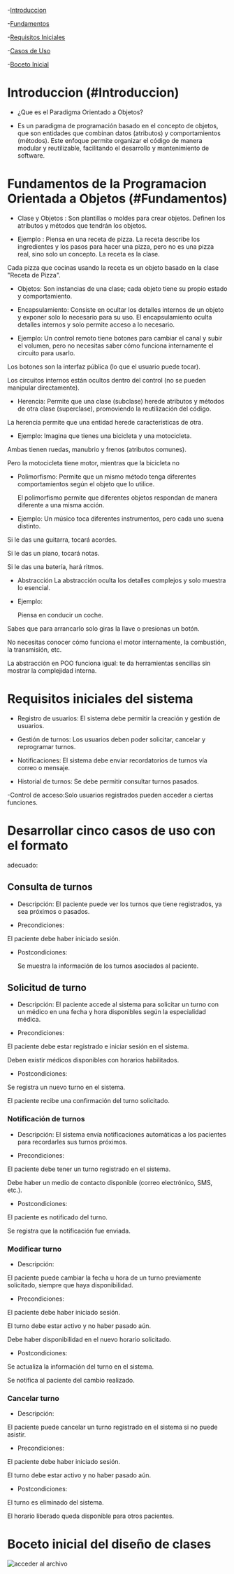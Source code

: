 -[Introduccion](#introduccion)

-[Fundamentos](#Fundamentos)

-[Requisitos Iniciales](#Requisitos)

-[Casos de Uso](#casos)

-[Boceto Inicial](#Boceto)

# Introduccion (#Introduccion)

 - ¿Que es el Paradigma Orientado a Objetos?

 -  Es un paradigma de programación basado en el concepto de objetos, que son entidades que combinan datos (atributos) y comportamientos (métodos). Este enfoque permite organizar el código de manera modular y reutilizable, facilitando el desarrollo y mantenimiento de software.


# Fundamentos de la Programacion Orientada a Objetos (#Fundamentos)

 - Clase y Objetos : Son plantillas o moldes para crear objetos. Definen los atributos y métodos que tendrán los 
                    objetos.
 
 - Ejemplo : Piensa en una receta de pizza. La receta describe los ingredientes y los pasos para hacer una pizza, pero no es una pizza real, sino solo un concepto.
 La receta es la clase.

  Cada pizza que cocinas usando la receta es un objeto basado en la clase "Receta de Pizza".


  - Objetos: Son instancias de una clase; cada objeto tiene su propio estado y comportamiento.

 
  - Encapsulamiento: Consiste en ocultar los detalles internos de un objeto y exponer solo lo necesario para su uso.
  El encapsulamiento oculta detalles internos y solo permite acceso a lo necesario.

  - Ejemplo:
    Un control remoto tiene botones para cambiar el canal y subir el volumen, pero no necesitas saber cómo funciona 
    internamente el circuito para usarlo.

Los botones son la interfaz pública (lo que el usuario puede tocar).

Los circuitos internos están ocultos dentro del control (no se pueden manipular directamente).


- Herencia: 
  Permite que una clase (subclase) herede atributos y métodos de otra clase (superclase), promoviendo la 
  reutilización del código.

La herencia permite que una entidad herede características de otra.

- Ejemplo:
   Imagina que tienes una bicicleta y una motocicleta.

Ambas tienen ruedas, manubrio y frenos (atributos comunes).

Pero la motocicleta tiene motor, mientras que la bicicleta no

  - Polimorfismo: Permite que un mismo método tenga diferentes comportamientos según el objeto que lo utilice.

    El polimorfismo permite que diferentes objetos respondan de manera diferente a una misma acción.

  - Ejemplo:
    Un músico toca diferentes instrumentos, pero cada uno suena distinto.

Si le das una guitarra, tocará acordes.

Si le das un piano, tocará notas.

Si le das una batería, hará ritmos.

- Abstracción
 La abstracción oculta los detalles complejos y solo muestra lo esencial.

- Ejemplo:  

  Piensa en conducir un coche.

 Sabes que para arrancarlo solo giras la llave o presionas un botón.

 No necesitas conocer cómo funciona el motor internamente, la combustión, la transmisión, etc.

 La abstracción en POO funciona igual: te da herramientas sencillas sin mostrar la complejidad interna.


# Requisitos iniciales del sistema

- Registro de usuarios: El sistema debe permitir la creación y gestión de usuarios.

- Gestión de turnos: Los usuarios deben poder solicitar, cancelar y reprogramar turnos.

- Notificaciones: El sistema debe enviar recordatorios de turnos vía correo o mensaje.

- Historial de turnos: Se debe permitir consultar turnos pasados.

-Control de acceso:Solo usuarios registrados pueden acceder a ciertas funciones.


# Desarrollar cinco casos de uso con el formato
adecuado:
  

 ## Consulta de turnos

- Descripción:
  El paciente puede ver los turnos que tiene registrados, ya sea próximos o pasados.

- Precondiciones:

El paciente debe haber iniciado sesión.

- Postcondiciones:

  Se muestra la información de los turnos asociados al paciente.


## Solicitud de turno


- Descripción:
El paciente accede al sistema para solicitar un turno con un médico en una fecha y hora disponibles según la especialidad médica.

- Precondiciones:

El paciente debe estar registrado e iniciar sesión en el sistema.

Deben existir médicos disponibles con horarios habilitados.

- Postcondiciones:

Se registra un nuevo turno en el sistema.

El paciente recibe una confirmación del turno solicitado.


### Notificación de turnos


- Descripción:
El sistema envía notificaciones automáticas a los pacientes para recordarles sus turnos próximos.

- Precondiciones:

El paciente debe tener un turno registrado en el sistema.

Debe haber un medio de contacto disponible (correo electrónico, SMS, etc.).

- Postcondiciones:

El paciente es notificado del turno.

Se registra que la notificación fue enviada.

### Modificar turno

- Descripción:

El paciente puede cambiar la fecha u hora de un turno previamente solicitado, siempre que haya disponibilidad.

- Precondiciones:

El paciente debe haber iniciado sesión.

El turno debe estar activo y no haber pasado aún.

Debe haber disponibilidad en el nuevo horario solicitado.

- Postcondiciones:

Se actualiza la información del turno en el sistema.

Se notifica al paciente del cambio realizado.

### Cancelar turno

- Descripción:

El paciente puede cancelar un turno registrado en el sistema si no puede asistir.

- Precondiciones:

El paciente debe haber iniciado sesión.

El turno debe estar activo y no haber pasado aún.

- Postcondiciones:

El turno es eliminado del sistema.

El horario liberado queda disponible para otros pacientes.



# Boceto inicial del diseño de clases

![acceder al archivo](imagen.png)





 
